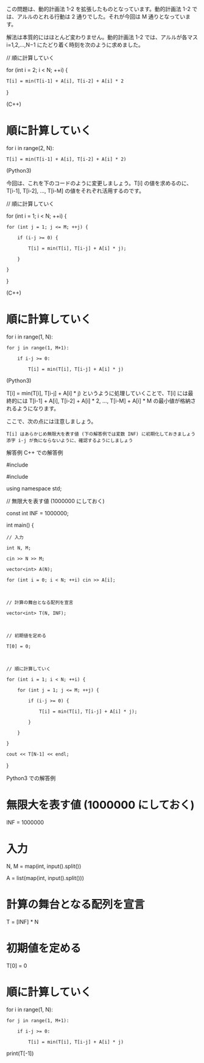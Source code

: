 この問題は、動的計画法 1-2 を拡張したものとなっています。動的計画法 1-2 では、アルルのとれる行動は 2 通りでした。それが今回は M 通りとなっています。

解法は本質的にはほとんど変わりません。動的計画法 1-2 では、アルルが各マス i=1,2,…,N−1 にたどり着く時刻を次のように求めました。

// 順に計算していく

for (int i = 2; i < N; ++i) {

    T[i] = min(T[i-1] + A[i], T[i-2] + A[i] * 2

}

(C++)

# 順に計算していく

for i in range(2, N):

    T[i] = min(T[i-1] + A[i], T[i-2] + A[i] * 2)

(Python3)

今回は、これを下のコードのように変更しましょう。T[i] の値を求めるのに、T[i-1], T[i-2], ..., T[i-M] の値をそれぞれ活用するのです。

// 順に計算していく

for (int i = 1; i < N; ++i) {

    for (int j = 1; j <= M; ++j) {

        if (i-j >= 0) {

            T[i] = min(T[i], T[i-j] + A[i] * j);

        }

    }

}

(C++)

# 順に計算していく

for i in range(1, N):

    for j in range(1, M+1):

        if i-j >= 0: 

            T[i] = min(T[i], T[i-j] + A[i] * j) 

(Python3)

T[i] = min(T[i], T[i-j] + A[i] * j) というように処理していくことで、T[i] には最終的には T[i-1] + A[i], T[i-2] + A[i] * 2, ..., T[i-M] + A[i] * M の最小値が格納されるようになります。

ここで、次の点には注意しましょう。

    T[i] はあらかじめ無限大を表す値 (下の解答例では変数 INF) に初期化しておきましょう
    添字 i-j が負にならないように、確認するようにしましょう

解答例
C++ での解答例

#include <iostream>

#include <vector>

using namespace std;



// 無限大を表す値 (1000000 にしておく)

const int INF = 1000000;



int main() {

	// 入力

	int N, M;

	cin >> N >> M;

	vector<int> A(N);

	for (int i = 0; i < N; ++i) cin >> A[i];



	// 計算の舞台となる配列を宣言

	vector<int> T(N, INF); 



	// 初期値を定める

	T[0] = 0;



	// 順に計算していく

	for (int i = 1; i < N; ++i) {

        for (int j = 1; j <= M; ++j) {

            if (i-j >= 0) {

                T[i] = min(T[i], T[i-j] + A[i] * j);

            }

        }

    }

    cout << T[N-1] << endl;

}

Python3 での解答例

# 無限大を表す値 (1000000 にしておく)

INF = 1000000



# 入力

N, M = map(int, input().split())

A = list(map(int, input().split()))



# 計算の舞台となる配列を宣言

T = [INF] * N



# 初期値を定める

T[0] = 0



# 順に計算していく

for i in range(1, N):

    for j in range(1, M+1):

        if i-j >= 0:

            T[i] = min(T[i], T[i-j] + A[i] * j)

print(T[-1])